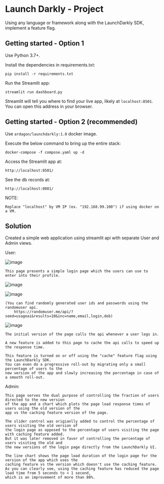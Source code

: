 # Launch Darkly - Project

Using any language or framework along with the LaunchDarkly SDK, implement a feature flag.

## Getting started - Option 1

Use Python 3.7+.

Install the dependencies in requirements.txt:

```
pip install -r requirements.txt
```

Run the Streamlit app:

```
streamlit run dashboard.py
```

Streamlit will tell you where to find your live app, likely at `localhost:8501`. You can open this address in your browser.

## Getting started - Option 2 (recommended)

Use `ardagon/launchdarkly:1.0` docker image.

Execute the below command to bring up the entire stack:

```
docker-compose -f compose.yaml up -d
```

Access the Streamlit app at:

```
http://localhost:8501/
```

See the db records at:

```
http://localhost:8081/
```

NOTE:

```
Replace "localhost" by VM IP (ex. "192.168.99.100") if using docker on a VM.
```

## Solution

Created a simple web application using streamlit api with separate User and Admin views.

User:

![image](https://user-images.githubusercontent.com/55037808/113381565-e8ef7b00-9344-11eb-8182-a9770e39ebc8.png)


    This page presents a simple login page which the users can use to enter into their profile.

        
![image](https://user-images.githubusercontent.com/55037808/113381710-4aafe500-9345-11eb-9cfb-0e0dcf2b566d.png)

![image](https://user-images.githubusercontent.com/55037808/113381793-7f23a100-9345-11eb-8062-a5b6efd517db.png)

    (You can find randomly generated user ids and passwords using the randomuser api.
        https://randomuser.me/api/?seed=usageai&results=10&inc=name,email,login,dob)
        
![image](https://user-images.githubusercontent.com/55037808/113381763-66b38680-9345-11eb-97d3-481c0ffa535b.png)

    The initial version of the page calls the api whenever a user logs in.

    A new feature is added to this page to cache the api calls to speed up the response time.

    This feature is turned on or off using the "cache" feature flag using the LaunchDarkly SDK.
    You can even do a progressive roll-out by migrating only a small percentage of users to the
    new version of the app and slowly increasing the percentage in case of a smooth roll-out.

Admin:

    This page serves the dual purpose of controlling the fraction of users directed to the new version
    of the app and a chart which plots the page load response times of users using the old version of the
    app vs the caching feature version of the page.

    The slider control was origianlly added to control the percentage of users visiting the old version of
    the login page as opposed to the percentage of users visiting the page with caching feature added.
    But it was later removed in favor of controlling the percentage of users visiting the old and
    the new versions of the login page directly from the LaunchDarkly UI.

    The line chart shows the page load duration of the login page for the version of the app which uses the
    caching feature vs the version which doesn't use the caching feature.
    As you can clearly see, using the caching feature has reduced the page load time from 5 seconds to < 1 second,
    which is an improvement of more than 80%.
